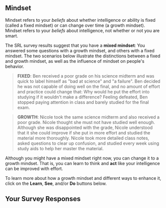 ## Mindset

Mindset refers to your *beliefs* about whether intelligence or ability is fixed (called a fixed mindset) or can change over time (a growth mindset). Mindset refers to your *beliefs* about intelligence, not whether or not you are smart. 

The SRL survey results suggest that you have a **mixed mindset**: You answered some questions with a growth mindset, and others with a fixed mindset. The two scenarios below illustrate the distinctions between a fixed and growth mindset, as well as the influence of mindset on people's behavior.

> **FIXED**: Ben  received a poor grade on his science midterm and was quick to label himself as "bad at science" and "a failure". Ben decided he was not capable of doing well on the final, and no amount of effort and practice could change that: Why would he put the effort into studying if it wouldn't make a difference? Feeling defeated, Ben stopped paying attention in class and barely studied for the final exam. 

> **GROWTH**: Nicole took the same science midterm and also received a poor grade. Nicole thought she must not have studied well enough. Although she was disappointed with the grade, Nicole understood that it she could improve if she put in more effort and studied the material more thoroughly. Nicole took more detailed class notes, asked questions to clear up confusion, and studied every week using study aids to help her master the material. 

Although you might have a mixed mindset right now, you can change it to a growth mindset. That is, you can learn to think and **act** like your intelligence can be improved with effort.

To learn more about how a growth mindset and different ways to enhance it, click on the **Learn**, **See**, and/or **Do** buttons below.

## Your Survey Responses

